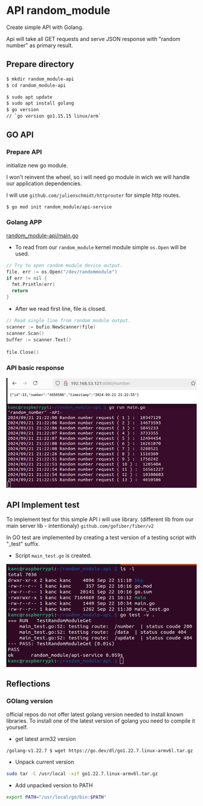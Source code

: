 # API random_module

Create simple API with Golang.

Api will take all GET requests and serve JSON response with "random number" as primary result.

## Prepare directory

```bash
$ mkdir random_module-api
$ cd random_module-api
```

```bash
$ sudo apt update
$ sudo apt install golang
$ go version
// `go version go1.15.15 linux/arm`
```

## GO API

### Prepare API

initialize new go module.

I won't reinvent the wheel, so i will need go module in wich we will handle our application dependencies.

I will use `github.com/julienschmidt/httprouter` for simple http routes.

```bash
$ go mod init random_module/api-service
```
### Golang APP

[random_module-api/main.go](random_module-api/main.go)

 - To read from our `random_module` kernel module simple `os.Open` will be used.

```go
// Try to open random module device output.
file, err := os.Open("/dev/randommodule")
if err != nil {
  fmt.Println(err)
  return
}
```

 - After we read first line, file is closed.

```go
// Read single line from random module output.
scanner := bufio.NewScanner(file)
scanner.Scan()
buffer := scanner.Text()

file.Close()
```

### API basic response

![](attachments/Clipboard_2024-09-21-21-23-24.png)


 ## API Implement test

To implement test for this simple API i will use library.
(different lib from our main server lib - intentionaly)
`github.com/gofiber/fiber/v2`

In GO test are implemented by creating a test version of a testing script with "_test" suffix.

  - Script `main_test.go` is created.

![](attachments/Clipboard_2024-09-22-11-33-23.png)


## Reflections

### GOlang version

official repos do not offer latest golang version needed to install known libraries.
To install one of the latest version of golang you need to compile it yourself.

 - get latest arm32 version

 ```bash
 /golang-v1.22.7 $ wget https://go.dev/dl/go1.22.7.linux-armv6l.tar.gz
 ```
 - Unpack current version

```bash
sudo tar -C /usr/local -xzf go1.22.7.linux-armv6l.tar.gz
```


 - Add unpacked version to PATH

 ```bash
 export PATH="/usr/local/go/bin:$PATH"
 ```





